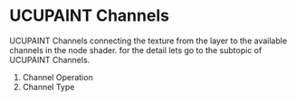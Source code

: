 # UCUPAINT Channels

UCUPAINT Channels connecting the texture from the layer to the available channels in the node shader. for the detail lets go to the subtopic of UCUPAINT Channels.

1. Channel Operation
2. Channel Type